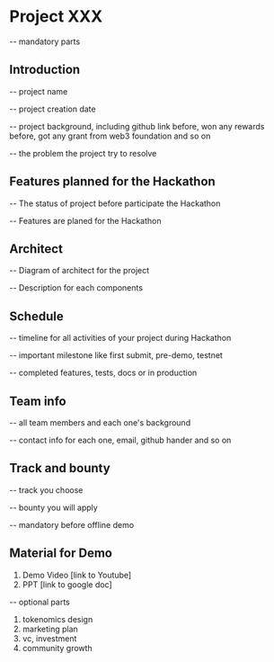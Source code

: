# Project XXX
-- mandatory parts
## Introduction
-- project name

-- project creation date

-- project background, including github link before, won any rewards before, got any grant from web3 foundation and so on

-- the problem the project try to resolve


## Features planned for the Hackathon
-- The status of project before participate the Hackathon

-- Features are planed for the Hackathon

## Architect
-- Diagram of architect for the project

-- Description for each components

## Schedule
-- timeline for all activities of your project during Hackathon

-- important milestone like first submit, pre-demo, testnet

-- completed features, tests, docs or in production

## Team info
-- all team members and each one's background

-- contact info for each one, email, github hander and so on

## Track and bounty
-- track you choose

-- bounty you will apply

-- mandatory before offline demo
## Material for Demo
1. Demo Video [link to Youtube]
2. PPT [link to google doc]

-- optional parts
1. tokenomics design
2. marketing plan
3. vc, investment
4. community growth
